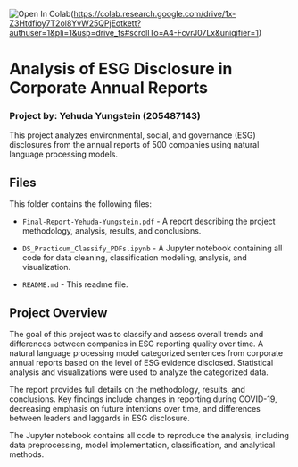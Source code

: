![Open In Colab](https://colab.research.google.com/assets/colab-badge.svg)(https://colab.research.google.com/drive/1x-Z3Htdfioy7T2ol8YvW25QPjEotkett?authuser=1&pli=1&usp=drive_fs#scrollTo=A4-FcvrJ07Lx&uniqifier=1)

# Analysis of ESG Disclosure in Corporate Annual Reports

### Project by: Yehuda Yungstein (205487143) 

This project analyzes environmental, social, and governance (ESG) disclosures from the annual reports of 500 companies using natural language processing models.

## Files

This folder contains the following files:

- `Final-Report-Yehuda-Yungstein.pdf` - A report describing the project methodology, analysis, results, and conclusions. 

- `DS_Practicum_Classify_PDFs.ipynb` - A Jupyter notebook containing all code for data cleaning, classification modeling, analysis, and visualization.

- `README.md` - This readme file.

## Project Overview

The goal of this project was to classify and assess overall trends and differences between companies in ESG reporting quality over time. A natural language processing model categorized sentences from corporate annual reports based on the level of ESG evidence disclosed. Statistical analysis and visualizations were used to analyze the categorized data. 

The report provides full details on the methodology, results, and conclusions. Key findings include changes in reporting during COVID-19, decreasing emphasis on future intentions over time, and differences between leaders and laggards in ESG disclosure.

The Jupyter notebook contains all code to reproduce the analysis, including data preprocessing, model implementation, classification, and analytical methods.
